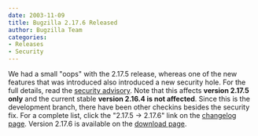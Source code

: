 ```yaml
---
date: 2003-11-09
title: Bugzilla 2.17.6 Released
author: Bugzilla Team
categories:
- Releases
- Security
---
```


We had a small "oops" with the 2.17.5 release, whereas one of the new features that was introduced also introduced a new security hole. For the full details, read the [security advisory](/security/2.17.5/). Note that this affects **version 2.17.5 only** and the current stable **version 2.16.4 is not affected**. Since this is the development branch, there have been other checkins besides the security fix. For a complete list, click the "2.17.5 → 2.17.6" link on the [changelog page](https://github.com/bugzilla/bugzilla/compare/2.18). Version 2.17.6 is available on the [download page](/download/#devel).


